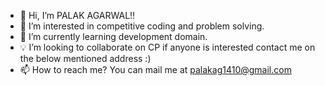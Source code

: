 - 👋 Hi, I’m PALAK AGARWAL!!
- 👀 I’m interested in competitive coding and problem solving.
- 🌱 I’m currently learning development domain.
- 💡 I’m looking to collaborate on CP if anyone is interested contact me on the below mentioned address :)
- 📫 How to reach me? You can mail me at palakag1410@gmail.com

<!---
palak1410/palak1410 is a ✨ special ✨ repository because its `README.md` (this file) appears on your GitHub profile.
You can click the Preview link to take a look at your changes.
--->
